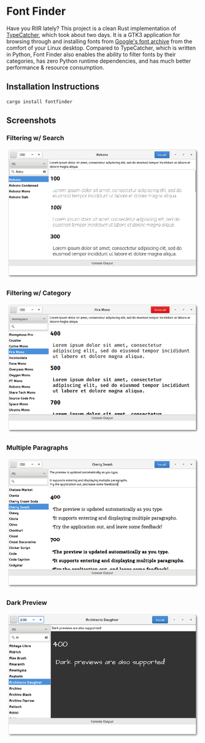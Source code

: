 # Font Finder

Have you RIIR lately? This project is a clean Rust implementation of
[TypeCatcher](https://github.com/andrewsomething/typecatcher/), which took
about two days. It is a GTK3 application for browsing through and installing
fonts from [Google's font archive](https://fonts.google.com/) from the comfort
of your Linux desktop. Compared to TypeCatcher, which is written in Python,
Font Finder also enables the ability to filter fonts by their categories,
has zero Python runtime dependencies, and has much better performance &
resource consumption.

## Installation Instructions

```
cargo install fontfinder
```

## Screenshots

### Filtering w/ Search

![First Screenshot](screenshot01.png)

### Filtering w/ Category

![Second Screenshot](screenshot02.png)

### Multiple Paragraphs

![Third Screenshot](screenshot03.png)

### Dark Preview

![Fourth Screenshot](screenshot04.png)
